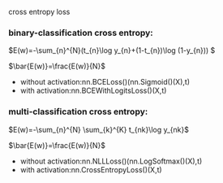 cross entropy loss

### binary-classification cross entropy:

$E(w)=-\sum_{n}^{N}(t_{n}\log y_{n}+(1-t_{n})\log (1-y_{n})) $

$\bar{E(w)}=\frac{E(w)}{N}$


- without activation:nn.BCELoss()(nn.Sigmoid()(X),t)
- with activation:nn.BCEWithLogitsLoss()(X,t)


### multi-classification cross entropy:
$E(w)=-\sum_{n}^{N} \sum_{k}^{K} t_{nk}\log y_{nk}$

$\bar{E(w)}=\frac{E(w)}{N}$

  
- without activation:nn.NLLLoss()(nn.LogSoftmax()(X),t)
- with activation:nn.CrossEntropyLoss()(X,t)

